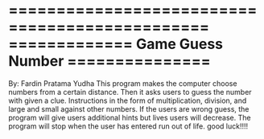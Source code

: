 
===============================================
============= Game Guess Number ===============
===============================================
By: Fardin Pratama Yudha
This program makes the computer choose numbers from a certain distance.
Then it asks users to guess the number with given a clue. Instructions 
in the form of multiplication, division, and large and small against 
other numbers. If the users are wrong guess, the program will give 
users additional hints but lives users will decrease. The program will 
stop when the user has entered run out of life.
good luck!!!!


